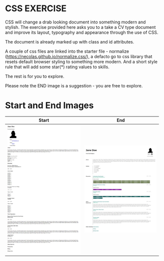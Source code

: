 # CSS EXERCISE

CSS will change a drab looking document into something modern and stylish. The exercise provided here asks you to a 
take a CV type document and improve its layout, typography and appearance through the use of CSS.

The document is already marked up with class and id attributes. 

A couple of css files are linked into the starter file - normalize (https://necolas.github.io/normalize.css/), a
defacto go to css library that resets default browser styling to something more modern. And a short style rule that
will add some star(*) rating values to skills.

The rest is for you to explore.

Please note the END image is a suggestion - you are free to explore.

# Start and End Images

|        Start        |         End          |
|:-------------------:|:--------------------:|
|   ![](start.jpg)    |   ![](finish.jpg)    |

